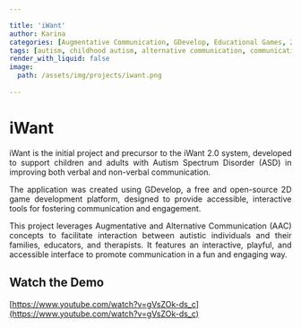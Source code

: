 ```yaml
---

title: 'iWant'
author: Karina
categories: [Augmentative Communication, GDevelop, Educational Games, 2D Game Development, Autism Spectrum Disorder, ASD, Digital Inclusion, Assistive Technologies, Early Childhood Education, iWant Project]
tags: [autism, childhood autism, alternative communication, communication for autism, ASD, iWant, iWant 2.0, GDevelop, 2D games, educational games, games for autism, inclusion, special education, assistive technologies, accessibility, autism communication, autism support, special education]
render_with_liquid: false
image:
  path: /assets/img/projects/iwant.png
  
---
```



# iWant

<p style="text-align: justify;">
iWant is the initial project and precursor to the iWant 2.0 system, developed to support children and adults with Autism Spectrum Disorder (ASD) in improving both verbal and non-verbal communication.
</p>

<p style="text-align: justify;">
The application was created using GDevelop, a free and open-source 2D game development platform, designed to provide accessible, interactive tools for fostering communication and engagement.
</p>

<p style="text-align: justify;">
This project leverages Augmentative and Alternative Communication (AAC) concepts to facilitate interaction between autistic individuals and their families, educators, and therapists. It features an interactive, playful, and accessible interface to promote communication in a fun and engaging way.
</p>

## Watch the Demo

[https://www.youtube.com/watch?v=gVsZOk-ds_c](https://www.youtube.com/watch?v=gVsZOk-ds_c)
